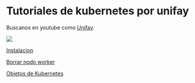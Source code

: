 # Tutoriales de kubernetes por unifay



Buscanos en youtube como [Unifay](https://www.youtube.com/channel/UC3HxAEFZa2VIxj8SzjvBisQ/ "Buscanos en youtube").


![](https://www.linuxfoundation.org/wp-content/uploads/2018/02/bg_post_kubernetes.png   )

[Instalacion](instalacion.md)

[Borrar nodo worker](borrarNodoK8s.md)

[Objetos de Kubernetes](objetosKubernetes.md)

